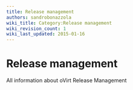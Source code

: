 ```yaml
---
title: Release management
authors: sandrobonazzola
wiki_title: Category:Release management
wiki_revision_count: 1
wiki_last_updated: 2015-01-16
---
```


# Release management

All information about oVirt Release Management
